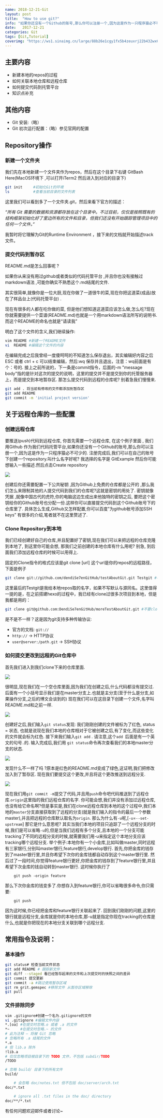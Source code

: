 ```yaml
---
name: 2018-12-21-Git
layout: post
title:  "How to use git?"
info: "如果你还没有一个Github的账号,那么你可以注册一个,因为这是作为一只程序猿必不可少的，而使用Github的过程中，你需要学会Git的相关操作。"
date:   2017-12-21
categories: Git
tags: [Git,Tutorial]
coverimg: "https://ws1.sinaimg.cn/large/88b26e1cgy1fx5b4zeuxrj22b432wx6s.jpg"
---
```


## 主要内容
 - 新建本地的repos的过程
 - 如何关联本地仓库和远程仓库
 - 如何提交代码到托管平台
 - 知识点补充

## 其他内容
* Git 安装:（略）
* Git 初次运行配置：（略）参见官网的配置

## Repository操作

### 新建一个文件夹

我们先在本地新建一个文件夹作为repos，然后在这个目录下右键 GitBash Here(MacOS环境下 ,可以打开iTerm2 然后进入到对应的目录下)
```bash
git init     #初始化Git的环境
ls           #查看当前目录的文件列表
```
这里我们可以看到多了一个文件夹.git，然后来看下官方的描述：

*“所有 Git 需要的数据和资源都存放在这个目录中。不过目前，仅仅是按照既有的结构框架初始化好了里边所有的文件和目录，但我们还没有开始跟踪管理项目中的任何一个文件。”*

我暂时将它理解为Git的Runtime Environment ，接下来的文档就开始描述track文件。

### 提交代码到暂存区

README.md是怎么回事呢 ?

如果你从来没有用过github或者类似的代码托管平台 ,并且你也没有接触过markdown语法 ,可能你确实不熟悉这个.md结尾的文件.

其实很简单,就像你是一位大厨,现在你做了一道很牛的菜,现在你把这道菜(成品)放在了样品台上(代码托管平台) .

现在有很多的人都在吃你做的菜, 但是他们想知道这道菜应该怎么做,怎么吃?现在你就需要提供一个菜谱(README.md)也就是一个用markdown语法所写的说明书.而这个README的命名也就是“请读我”

明白了这个文件的含义,我们继续操作:

```bash
vim README #新建一个README文件
vi  README #编辑这个文件的内容
```

在编辑完成之后我曾经一度傻呵呵的不知道怎么保存退出，其实编辑好内容之后ESC 或者 ctrl + c 可以结束编辑，然后:wq 保存并且退出，注意：wq前面是有个：号的.
接上之前所说的，下一条是commit指令，后面的-m "message body"指的是针对这次的提交的说明，这里的提交并不是提交到你的托管服务器上，而是提交到本地暂存区.
那怎么提交代码到远程的仓库呢? 别着急我们慢慢来.

```bash
git add . 将当前有修改的文件都添加到暂存区 
git add README
git commit -m 'initial project version'
```

## 关于远程仓库的一些配置

### 创建远程仓库

要推送(push)代码到远程仓库, 你首先需要一个远程仓库, 在这个例子里面 , 我们用Github 作为我们代码托管平台,如果你还没有一个Github的账号,那么你可以注册一个,因为这是作为一只程序猿必不可少的.
注册完成后,我们可以在自己的账号下创建一个repository.叫什么名字好呢? 我选择的名字是 GitExample  然后你可能想输入一些描述.然后点击Create repository

![](http://ww1.sinaimg.cn/large/88b26e1cgy1from4si173j20q70ge0uk.jpg)


创建后你还需要配置一下公共秘钥 ,因为Github上免费的仓库都是公开的 ,那么我们怎么来限制其他的人提交代码到我们的仓库呢?这就是密钥的用处了.
密钥就像凭据 ,就像中国古代的虎符,你的电脑这边生成出来他独特的密钥之后, 要把这个密钥给你的Github账号也分配一份.这样你可以直接提交代码到这个Github账号下的仓库里了.
具体怎么生成,Github又怎样配置,你可以百度”为github帐号添加SSH keys” 有很多的介绍,笔者就不在这里赘述了.

### Clone Repository到本地   

我们已经创建好自己的仓库,并且配置好了密钥,现在我们可以来把远程的仓库克隆到本地了, 到这里你可能会想, 那我们之前创建的本地仓库有什么用呢? 别急, 到后面我们添加远程仓库的时候可以用得上.

固定的Clone指令的格式应该是git clone [url] 这个url是你的repos的远程路径，下面是例子

```bash
git clone git://github.com/dendiSe7enGitHub/testAboutGit.git Testgit #不要clone我的项目到本地,因为这个项目已经删除了...
```

这里最后的Testgit是我给本地repos取的名字，如果不写默认与源同名。这里值得一提的是，在之前搭建hexo的过程中，我已经有clone过很多次项目到本地，但是我都是用的：

```bash
git clone git@github.com:DendiSe7enGitHub/moreTestAboutGit.git #不要clone我的项目到本地,因为这个项目已经删除了...
```
是不是不一样？这是因为git支持多种传输协议:
* 官方的文档: `git://`
* `http://`  -> HTTP协议
* `user@server:/path.git` -> SSH协议


### 如何提交更改到远程的Git仓库中

首先我们进入到我们clone下来的仓库里面.

![](http://ww1.sinaimg.cn/large/88b26e1cgy1from5u6gcaj20g3059aaq.jpg)

很明显,现在我们在一个空仓库里面,因为我们在创建之后,什么代码都没有提交过.后面有一个小括号显示我们是在master分支上.也就是主分支(至于什么是分支,如果操作分支,之后的博文会谈到的)
现在我们可以在这目录下创建一个文件,名字叫README.md和之前一样.

![](http://ww1.sinaimg.cn/large/88b26e1cgy1from66umq0j20fo07pgna.jpg)

创建好之后,我们输入`git status`发现: 我们刚刚创建的文件被标为了红色, status = 状态, 也就是说现在我们本地的仓库相对于它被创建之后,有了变化,而这些变化的文件就会标为红色.
接下来我们输入`git add` . 请注意,这个`add `后面是有一个英文的句号`.`的.
输入完成后,我们用 `git status`命令再次查看我们的本地master分支的状态.

![](http://ww1.sinaimg.cn/large/88b26e1cgy1from6gxv77j20fr0bbjtz.jpg)

发现什么不一样了吗 ?原本是红色的README.md变成了绿色,这证明,我们把修改加入到了暂存区.
现在我们要提交这个更改,并且将这个更改推送到远程分支.

![](http://ww1.sinaimg.cn/large/88b26e1cgy1from8dg5noj20fs08v0ur.jpg)

现在我们用`git commit -m`提交了代码,并且用`push`命令吧代码推送到了远程仓库.`origin`这里指的我们远程仓库的名字.
你可能会想,我们并没有添加过远程仓库,也没有给它命名啊?但是事实是,我们在clone远程仓库到本地的这个过程中,我们本地的`master`分支直接获取到了远程的分支(就是我们输入的指令的最后一个参数master),并且把远程的仓库默认取名为`origin`.
那么为什么有`-u`呢,[`-u`=`--set-upstream`] 那它是什么意思呢?
其实当我们本地的项目只追踪了一个远程分支的时候,我们是可以省略`-u`的,但是当我们远程有多个分支,且本地的一个分支可能tracking了不同的远程分支的时候,就需要我们用-u来指定这个本地分支应该tracking哪个远程分支.
举个例子:本地你有一个小金库,比如叫做master,同时远程有三家银行,分别叫master银行,feature银行,develop银行.
首先,你把金库的钱存到了master银行里,并且你希望下次你的金库钱都自动存到这个master银行里.
然后过了一段时间,你觉得feature银行更好,你把金库的钱存到了feature银行里,并且希望下次金库的钱自动转到master银行.
这时候你执行了
```
	git push -origin feature
```
那么下次你金库的钱变多了.你想存入到feature银行,你可以省略很多命令,你只需要:
```
	git push
```
因为这时候,你已经把金库和feature银行关联起来了.
回到我们刚刚的问题,这里的银行就是远程分支,金库就是你的本地仓库,那-u就是指定你现在tracking的仓库是什么,也就是你把现在的本地分支关联到哪个远程分支.


## 常用指令及说明：

### 基本操作

```bash
git status# 检查当前文件状态
git add README # 跟踪新文件
git diff --staged 看已经暂存起来的文件和上次提交时的快照之间的差异
git commit 提交更新
git commit -a #跳过使用暂存区域
git rm grit.gemspec #移除文件 从暂存区域移除
git pull 
```

### 文件排除同步

```bash
vim .gitignore#创建一个名为.gitignore的文件
vi .gitignore #编辑文件内容
*.[oa] #在提交时忽略.o 或者 .a 的文件
*~     #在提交时忽略.~ 的文件
# 此为注释 – 将被 Git 忽略
# 忽略所有 .a 结尾的文件
*.a
# 但 lib.a 除外
!lib.a
# 仅仅忽略项目根目录下的 TODO 文件，不包括 subdir/TODO
/TODO

# 忽略 build/ 目录下的所有文件
build/

    # 会忽略 doc/notes.txt 但不包括 doc/server/arch.txt
doc/*.txt

    # ignore all .txt files in the doc/ directory
doc/**/*.txt
```

有任何问题欢迎邮件或者讨论~
